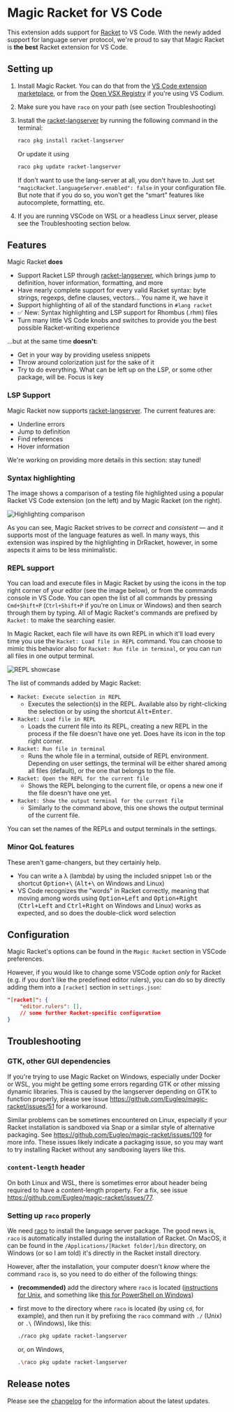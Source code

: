 # Magic Racket for VS Code

This extension adds support for [Racket](http://www.racket-lang.org) to VS Code. With the newly added support for language server protocol, we're proud to say that Magic Racket is **the best** Racket extension for VS Code.

## Setting up

1. Install Magic Racket. You can do that from the [VS Code extension marketplace](https://marketplace.visualstudio.com/items?itemName=evzen-wybitul.magic-racket), or from the [Open VSX Registry](https://open-vsx.org/extension/evzen-wybitul/magic-racket) if you're using VS Codium.
2. Make sure you have `raco` on your path (see section Troubleshooting)
3. Install the [racket-langserver](https://github.com/jeapostrophe/racket-langserver) by running the following command in the terminal:

    ```bash
    raco pkg install racket-langserver
    ```

    Or update it using

    ```bash
    raco pkg update racket-langserver
    ```

    If don't want to use the lang-server at all, you don't have to. Just set `"magicRacket.languageServer.enabled": false` in your configuration file. But note that if you do so, you won't get the “smart” features like autocomplete, formatting, etc.
4. If you are running VSCode on WSL or a headless Linux server, please see the Troubleshooting section below.

## Features

Magic Racket **does**

- Support Racket LSP through [racket-langserver](https://github.com/jeapostrophe/racket-langserver), which brings jump to definition, hover information, formatting, and more
- Have nearly complete support for every valid Racket syntax: byte strings, regexps, define clauses, vectors... You name it, we have it
- Support highlighting of all of the standard functions in `#lang racket`
- ✅ New: Syntax highlighting and LSP support for Rhombus (.rhm) files
- Turn many little VS Code knobs and switches to provide you the best possible Racket-writing experience

...but at the same time **doesn't**:

- Get in your way by providing useless snippets
- Throw around colorization just for the sake of it
- Try to do everything. What can be left up on the LSP, or some other package, will be. Focus is key

### LSP Support

Magic Racket now supports [racket-langserver](https://github.com/jeapostrophe/racket-langserver). The current features are:

- Underline errors
- Jump to definition
- Find references
- Hover information

We're working on providing more details in this section: stay tuned!

### Syntax highlighting

The image shows a comparison of a testing file highlighted using a popular Racket VS Code extension (on the left) and by Magic Racket (on the right).

![Highlighting comparison](images/magic-vs-other.png)

As you can see, Magic Racket strives to be _correct_ and _consistent_ — and it supports most of the language features as well. In many ways, this extension was inspired by the highlighting in DrRacket, however, in some aspects it aims to be less minimalistic.

### REPL support

You can load and execute files in Magic Racket by using the icons in the top right corner of your editor (see the image below), or from the commands console in VS Code. You can open the list of all commands by pressing <kbd>`Cmd+Shift+P`</kbd> (<kbd>`Ctrl+Shift+P`</kbd> if you're on Linux or Windows) and then search through them by typing. All of Magic Racket's commands are prefixed by `Racket:` to make the searching easier.

In Magic Racket, each file will have its own REPL in which it'll load every time you use the `Racket: Load file in REPL` command. You can choose to mimic this behavior also for `Racket: Run file in terminal`, or you can run all files in one output terminal.

![REPL showcase](images/repl.gif)

The list of commands added by Magic Racket:

- `Racket: Execute selection in REPL`
  - Executes the selection(s) in the REPL. Available also by right-clicking the selection or by using the shortcut <kbd>Alt+Enter</kbd>.
- `Racket: Load file in REPL`
  - Loads the current file into its REPL, creating a new REPL in the process if the file doesn't have one yet. Does have its icon in the top right corner.
- `Racket: Run file in terminal`
  - Runs the whole file in a terminal, outside of REPL environment. Depending on user settings, the terminal will be either shared among all files (default), or the one that belongs to the file.
- `Racket: Open the REPL for the current file`
  - Shows the REPL belonging to the current file, or opens a new one if the file doesn't have one yet.
- `Racket: Show the output terminal for the current file`
  - Similarly to the command above, this one shows the output terminal of the current file.

You can set the names of the REPLs and output terminals in the settings.

### Minor QoL features

These aren't game-changers, but they certainly help.

- You can write a λ (lambda) by using the included snippet `lmb` or the shortcut
  <kbd>Option+\\</kbd> (<kbd>Alt+\\</kbd> on Windows and Linux)
- VS Code recognizes the "words" in Racket correctly, meaning that moving among
  words using <kbd>Option+Left</kbd> and <kbd>Option+Right</kbd>
  (<kbd>Ctrl+Left</kbd> and <kbd>Ctrl+Right</kbd> on Windows and Linux) works as
  expected, and so does the double-click word selection

## Configuration

Magic Racket's options can be found in the `Magic Racket` section in VSCode preferences.

However, if you would like to change some VSCode option _only_ for Racket (e.g. if you don't like the predefined editor rulers), you can do so by directly adding them into a `[racket]` section in `settings.json`:

```json
"[racket]": {
    "editor.rulers": [],
    // some further Racket-specific configuration
}
```

## Troubleshooting

### GTK, other GUI dependencies

If you're trying to use Magic Racket on Windows, especially under Docker or WSL,
you might be getting some errors regarding GTK or other missing dynamic
libraries. This is caused by the langserver
depending on GTK to function properly, please see issue
https://github.com/Eugleo/magic-racket/issues/51 for a workaround.

Similar problems can be sometimes encountered on Linux, especially if your
Racket installation is sandboxed via Snap or a similar style of alternative
packaging. See https://github.com/Eugleo/magic-racket/issues/109 for more info.
These issues likely indicate a packaging issue, so you may want to try
installing Racket without any sandboxing layers like this.

### `content-length` header

On both Linux and WSL, there is sometimes error about header being required to
have a content-length property. For a fix, see issue
https://github.com/Eugleo/magic-racket/issues/77.

### Setting up `raco` properly

We need [raco](https://docs.racket-lang.org/raco/) to install the language server package. The good news is, `raco` is automatically installed during the installation of Racket. On MacOS, it can be found in the `/Applications/[Racket folder]/bin` directory, on Windows (or so I am told) it's directly in the Racket install directory.

However, after the installation, your computer doesn't _know_ where the command `raco` is, so you need to do either of the following things:

- **(recommended)** add the directory where `raco` is located ([instructions for Unix](https://stackoverflow.com/questions/14637979/how-to-permanently-set-path-on-linux-unix), and something like [this for PowerShell on Windows](https://stackoverflow.com/questions/714877/setting-windows-powershell-environment-variables))
- first move to the directory where `raco` is located (by using `cd`, for example), and then run it by prefixing the `raco` command with `./` (Unix) or `.\` (Windows), like this:

    ```bash
    ./raco pkg update racket-langserver
    ```

    or, on Windows,

    ```bash
    .\raco pkg update racket-langserver
    ```

## Release notes

Please see the [changelog](CHANGELOG.md) for the information about the latest updates.
